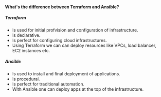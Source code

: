#### What's the difference between Terraform and Ansible?

##### Terraform
- Is used for initial profvision and configuration of infrastructure.
- Is declarative.
- Is perfect for configuring cloud infrastructures.
- Using Terraform we can can deploy resources like VPCs, load balancer, EC2 instances etc.

##### Ansible
- Is used to install and final deployment of applications.
- Is procedural.
- Is perfect for traditional automation.
- With Ansible one can deploy apps at the top of the infrastructure.
